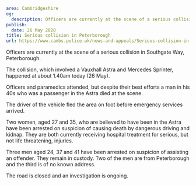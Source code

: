 ```yaml
area: Cambridgeshire
og:
  description: Officers are currently at the scene of a serious collision in Southgate Way, Peterborough.
publish:
  date: 26 May 2020
title: Serious collision in Peterborough
url: https://www.cambs.police.uk/news-and-appeals/Serious-collision-in-Peterborough
```

Officers are currently at the scene of a serious collision in Southgate Way, Peterborough.

The collision, which involved a Vauxhall Astra and Mercedes Sprinter, happened at about 1.40am today (26 May).

Officers and paramedics attended, but despite their best efforts a man in his 40s who was a passenger in the Astra died at the scene.

The driver of the vehicle fled the area on foot before emergency services arrived.

Two women, aged 27 and 35, who are believed to have been in the Astra have been arrested on suspicion of causing death by dangerous driving and kidnap. They are both currently receiving hospital treatment for serious, but not life threatening, injuries.

Three men aged 24, 37 and 41 have been arrested on suspicion of assisting an offender. They remain in custody. Two of the men are from Peterborough and the third is of no known address.

The road is closed and an investigation is ongoing.
